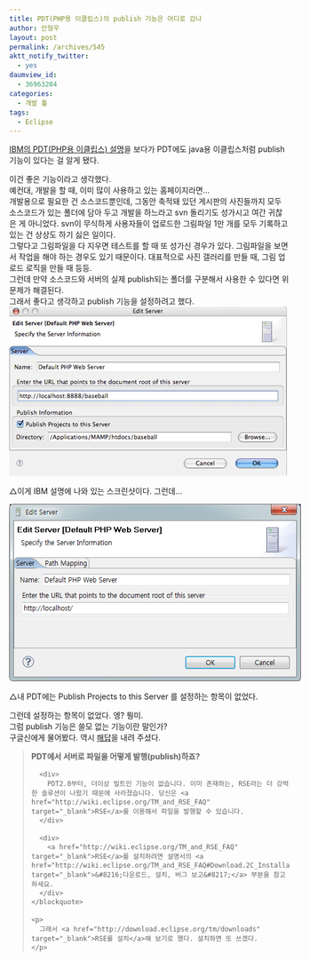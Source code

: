 ```yaml
---
title: PDT(PHP용 이클립스)의 publish 기능은 어디로 갔나
author: 안형우
layout: post
permalink: /archives/545
aktt_notify_twitter:
  - yes
daumview_id:
  - 36963204
categories:
  - 개발 툴
tags:
  - Eclipse
---
```

<a href="http://www.ibm.com/developerworks/kr/library/tutorial/os-eclipse-europa2/section4.html" target="_blank">IBM의 PDT(PHP용 이클립스) 설명</a>을 보다가 PDT에도 java용 이클립스처럼 publish 기능이 있다는 걸 알게 됐다.

<div>
  이건 좋은 기능이라고 생각했다.
</div>

<div>
  예컨대, 개발을 할 때, 이미 많이 사용하고 있는 홈페이지라면&#8230;
</div>

<div>
  개발용으로 필요한 건 소스코드뿐인데, 그동안 축적돼 있던 게시판의 사진들까지 모두 소스코드가 있는 폴더에 담아 두고 개발을 하느라고 svn 돌리기도 성가시고 여간 귀찮은 게 아니었다. svn이 무식하게 사용자들이 업로드한 그림파일 1만 개를 모두 기록하고 있는 건 상상도 하기 싫은 일이다.
</div>

<div>
  그렇다고 그림파일을 다 지우면 테스트를 할 때 또 성가신 경우가 있다. 그림파일을 보면서 작업을 해야 하는 경우도 있기 때문이다. 대표적으로 사진 갤러리를 만들 때, 그림 업로드 로직을 만들 때 등등.
</div>

<div>
  그런데 만약 소스코드와 서버의 실제 publish되는 폴더를 구분해서 사용한 수 있다면 위 문제가 해결된다.
</div>

<div>
  그래서 좋다고 생각하고 publish 기능을 설정하려고 했다.
</div>

<div>
  <div style="width: 510px" class="wp-caption aligncenter">
    <img src="/uploads/legacy/old-images/1/cfile6.uf.164C4D4C4D4BC8F22F4E47.jpg" alt="" width="500" height="305" /><p class="wp-caption-text">
      △이게 IBM 설명에 나와 있는 스크린샷이다. 그런데...
    </p>
  </div>
  
  <div style="width: 535px" class="wp-caption aligncenter">
    <img src="/uploads/legacy/old-images/1/cfile29.uf.1941264E4D4BC8F133D659.png" alt="" width="525" height="319" /><p class="wp-caption-text">
      △내 PDT에는 Publish Projects to this Server 를 설정하는 항목이 없었다.
    </p>
  </div>
</div>

<div>
  그런데 설정하는 항목이 없었다. 엥? 뭥미.
</div>

<div>
  그럼 publish 기능은 쓸모 없는 기능이란 말인가?
</div>

<div>
  구글신에게 물어봤다. 역시 <a href="http://wiki.eclipse.org/PDT/FAQ#Can_I_publish_.28a_selection_of.29_individual_files_at_any_given_moment_with_an_easy_user_action.3F" target="_blank">해답</a>을 내려 주셨다.
</div>

<div>
  <div>
    <blockquote>
      <p>
        <strong>PDT에서 서버로 파일을 어떻게 발행(publish)하죠?</strong>
      </p>
      
      <div>
        PDT2.0부터, 더이상 빌트인 기능이 없습니다. 이미 존재하는, RSE라는 더 강력한 솔루션이 나왔기 때문에 사라졌습니다. 당신은 <a href="http://wiki.eclipse.org/TM_and_RSE_FAQ" target="_blank">RSE</a>를 이용해서 파일을 발행할 수 있습니다.
      </div>
      
      <div>
        <a href="http://wiki.eclipse.org/TM_and_RSE_FAQ" target="_blank">RSE</a>를 설치하려면 설명서의 <a href="http://wiki.eclipse.org/TM_and_RSE_FAQ#Download.2C_Installation_and_Bug_Reports" target="_blank">&#8216;다운로드, 설치, 버그 보고&#8217;</a> 부분을 참고하세요.
      </div>
    </blockquote>
    
    <p>
      그래서 <a href="http://download.eclipse.org/tm/downloads" target="_blank">RSE를 설치</a>해 보기로 했다. 설치하면 또 쓰겠다.
    </p>
  </div>
</div>